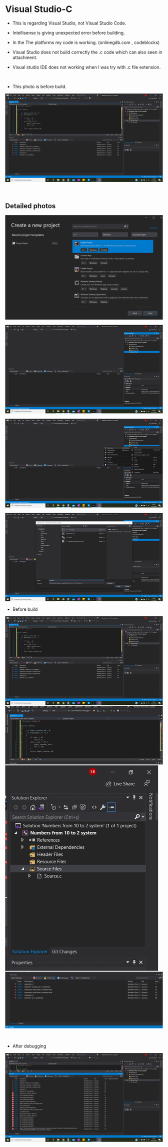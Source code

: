 # Visual Studio-C

+ This is regarding Visual Studio, not Visual Studio Code.

+ Intellisense is giving unexpected error before building.

+ In the The platforms my code is working. (onlinegdb.com , codeblocks)

+ Visual Studio does not build correctly the .c code which can also seen in attachment. 

+ Visual studio IDE does not working when I was try with .c file extension.

<br/>

+ This photo is before build.

![Compile file](2021-01-17_8.png)

<br/>

## Detailed photos

![Compile file](2021-01-17-4.png)

![Compile file](2021-01-17_5.png)

![Compile file](2021-01-17_6.png)

![Compile file](2021-01-17_7.png)

+ Before build

![Compile File](2021-01-17_8.png)
![Compile File](2021-01-17_8-2.png)
![Compile File](2021-01-17_8-3.png)
![Compile File](2021-01-17_8-4.png)

<br/>

+ After debugging

![Compile File](2021-01-17_12.png)
